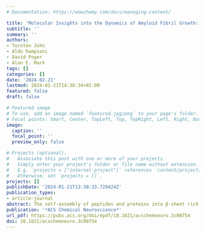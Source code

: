 ```yaml
---
# Documentation: https://wowchemy.com/docs/managing-content/

title: 'Molecular Insights into the Dynamics of Amyloid Fibril Growth: Elongation and Lateral Assembly of GNNQQNY Protofibrils'
subtitle: ''
summary: ''
authors:
- Torsten John
- Aldo Rampioni
- David Poger
- Alan E. Mark
tags: []
categories: []
date: '2024-02-21'
lastmod: 2024-01-21T14:38:34+01:00
featured: false
draft: false

# Featured image
# To use, add an image named `featured.jpg/png` to your page's folder.
# Focal points: Smart, Center, TopLeft, Top, TopRight, Left, Right, BottomLeft, Bottom, BottomRight.
image:
  caption: ''
  focal_point: ''
  preview_only: false

# Projects (optional).
#   Associate this post with one or more of your projects.
#   Simply enter your project's folder or file name without extension.
#   E.g. `projects = ["internal-project"]` references `content/project/deep-learning/index.md`.
#   Otherwise, set `projects = []`.
projects: []
publishDate: '2024-01-21T13:38:33.720424Z'
publication_types:
- article-journal
abstract: The self-assembly of peptides and proteins into β-sheet rich amyloid fibrils is linked to both functional and pathological states. In this study, the growth of fibrillar structures of the short peptide GNNQQNY, a fragment from the yeast prion Sup35 protein, was examined. Molecular dynamics simulations were used to study alternative mechanisms of fibril growth, including elongation through binding of monomers as well as fibril self-assembly into larger, more mature structures. It was found that after binding, monomers diffused along preformed fibrils toward the ends, supporting the mechanism of fibril growth via elongation. Lateral assembly of protofibrils was found to occur readily, suggesting that this could be the key to transitioning from isolated fibrils to mature multilayer structures. Overall, the work provides mechanistic insights into the competitive pathways that govern amyloid fibril growth.
publication: '*ACS Chemical Neuroscience*'
url_pdf: https://pubs.acs.org/doi/epdf/10.1021/acschemneuro.3c00754
doi: 10.1021/acschemneuro.3c00754
---
```


